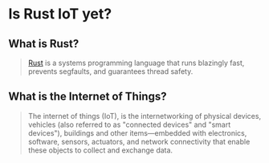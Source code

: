 <!DOCTYPE html>
<html>
<head>
    <title>arewiotyet.org</title>
    <link rel="stylesheet" href="./assets/main.css">
    <script src="./assets/main.js"></script>
</head>
<body>

# Is Rust IoT yet?

## What is Rust?

> [Rust](https://www.rust-lang.org/en-US/) is a systems programming language that runs blazingly fast, prevents segfaults, and guarantees thread safety. 

## What is the Internet of Things?

> The internet of things (IoT), is the internetworking of physical devices, vehicles (also referred to as "connected devices" and "smart devices"), buildings and other items—embedded with electronics, software, sensors, actuators, and network connectivity that enable these objects to collect and exchange data.

</body>
</html>